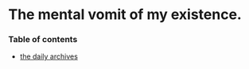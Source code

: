 # The mental vomit of my existence.
### Table of contents
- [the daily archives](./dailyarchives.md)
